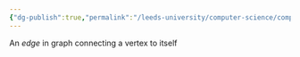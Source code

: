 ```yaml
---
{"dg-publish":true,"permalink":"/leeds-university/computer-science/compulsory-modules/discrete-mathematics/3-graph-theory/definitions/loop/","tags":["Definition"]}
---
```


An *edge* in graph connecting a vertex to itself